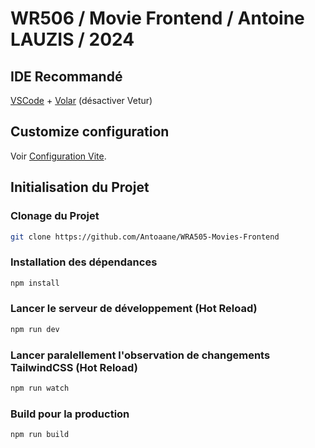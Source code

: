 # WR506 / Movie Frontend / Antoine LAUZIS / 2024

## IDE Recommandé

[VSCode](https://code.visualstudio.com/) + [Volar](https://marketplace.visualstudio.com/items?itemName=Vue.volar) (désactiver Vetur)
## Customize configuration

Voir [Configuration Vite](https://vitejs.dev/config/).

## Initialisation du Projet

### Clonage du Projet

```sh
git clone https://github.com/Antoaane/WRA505-Movies-Frontend
```
### Installation des dépendances

```sh
npm install
```

### Lancer le serveur de développement (Hot Reload)

```sh
npm run dev
```

### Lancer paralellement l'observation de changements TailwindCSS (Hot Reload) 

```sh
npm run watch
```

### Build pour la production

```sh
npm run build
```
